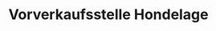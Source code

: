 ---
title: "Vorverkaufsstelle Hondelage"
url: /braunschweig/vorverkaufsstelle-hondelage/
shop: Tickets
---